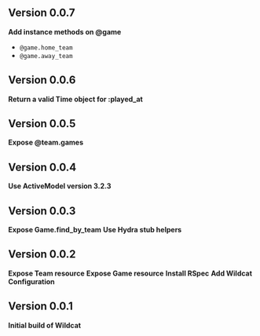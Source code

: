 ## Version 0.0.7

**Add instance methods on @game**
* `@game.home_team`
* `@game.away_team`

## Version 0.0.6

**Return a valid Time object for :played_at**

## Version 0.0.5

**Expose @team.games**

## Version 0.0.4

**Use ActiveModel version 3.2.3**

## Version 0.0.3

**Expose Game.find_by_team**
**Use Hydra stub helpers**

## Version 0.0.2

**Expose Team resource**
**Expose Game resource**
**Install RSpec**
**Add Wildcat Configuration**

## Version 0.0.1

**Initial build of Wildcat**
